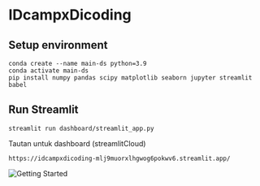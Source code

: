 # IDcampxDicoding

## Setup environment

```
conda create --name main-ds python=3.9
conda activate main-ds
pip install numpy pandas scipy matplotlib seaborn jupyter streamlit babel
```

## Run Streamlit

```
streamlit run dashboard/streamlit_app.py

```

Tautan untuk dashboard (streamlitCloud)

```
https://idcampxdicoding-mlj9muorxlhgwog6pokwv6.streamlit.app/
```

![Getting Started](Screenshot_5.png)
